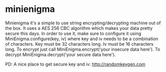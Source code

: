 minienigma
==========

Minienigma it's a simple to use string encrypting/decrypting machine out of the box. 
It uses a AES 256 CBC algorithm which makes your data pretty secure this days. 
In order to use it, make sure to configure it using MiniEnigma.configure(key, iv) where key and iv needs to be a combination of characters. 
Key must be 32 characters long. Iv must be 16 characters long. 
To encrypt just call MiniEnigma.encrypt('your insecure data here'). 
To decrypt MiniEnigma.decrypt('your secure data here'). 

PD: A nice place to get secure key and iv: http://randomkeygen.com
